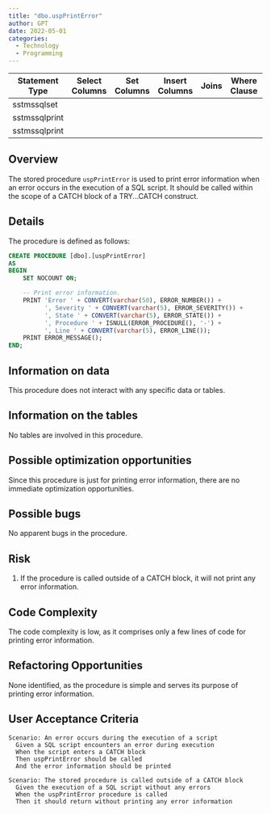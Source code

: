 ```yaml
---
title: "dbo.uspPrintError"
author: GPT
date: 2022-05-01
categories:
  - Technology
  - Programming
---
```


| Statement Type | Select Columns | Set Columns | Insert Columns | Joins | Where Clause | Table Name |
|---|---|---|---|---|---|---|
| sstmssqlset |  |  |  |  |  |  |
| sstmssqlprint |  |  |  |  |  |  |
| sstmssqlprint |  |  |  |  |  |  |

## Overview
The stored procedure `uspPrintError` is used to print error information when an error occurs in the execution of a SQL script. It should be called within the scope of a CATCH block of a TRY...CATCH construct.

## Details
The procedure is defined as follows:
```sql
CREATE PROCEDURE [dbo].[uspPrintError] 
AS
BEGIN
    SET NOCOUNT ON;

    -- Print error information. 
    PRINT 'Error ' + CONVERT(varchar(50), ERROR_NUMBER()) +
          ', Severity ' + CONVERT(varchar(5), ERROR_SEVERITY()) +
          ', State ' + CONVERT(varchar(5), ERROR_STATE()) + 
          ', Procedure ' + ISNULL(ERROR_PROCEDURE(), '-') + 
          ', Line ' + CONVERT(varchar(5), ERROR_LINE());
    PRINT ERROR_MESSAGE();
END;
```

## Information on data
This procedure does not interact with any specific data or tables.

## Information on the tables
No tables are involved in this procedure.

## Possible optimization opportunities
Since this procedure is just for printing error information, there are no immediate optimization opportunities.

## Possible bugs
No apparent bugs in the procedure.

## Risk
1. If the procedure is called outside of a CATCH block, it will not print any error information. 

## Code Complexity
The code complexity is low, as it comprises only a few lines of code for printing error information.

## Refactoring Opportunities
None identified, as the procedure is simple and serves its purpose of printing error information.

## User Acceptance Criteria
```
Scenario: An error occurs during the execution of a script
  Given a SQL script encounters an error during execution
  When the script enters a CATCH block
  Then uspPrintError should be called
  And the error information should be printed

Scenario: The stored procedure is called outside of a CATCH block
  Given the execution of a SQL script without any errors
  When the uspPrintError procedure is called
  Then it should return without printing any error information
```
